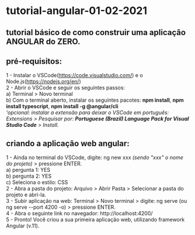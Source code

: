# tutorial-angular-01-02-2021
 tutorial básico de como construir uma aplicação ANGULAR do ZERO.
 -
 ## pré-requisitos:
 1 - Instalar o VSCode(https://code.visualstudio.com/) e o Node.js(https://nodejs.org/en/)<br>
 2 - Abrir o VSCode e seguir os seguintes passos:<br>
  a) Terminal > Novo terminal<br>
  b) Com o terminal aberto, instalar os seguintes pacotes: **npm install**, **npm install typescript**, **npm install -g @angular/cli**<br>
   *'opcional: instalar a extensão para deixar o VSCode em português: Extensions > Pesquisar por: **Portuguese (Brazil) Language Pack for Visual Studio Code** > Install.*<br>

## criando a aplicação web angular:
1 - Ainda no terminal do VSCode, digite: ng new xxx *(sendo "xxx" o nome do projeto)* > pressione ENTER.<br>
  a) pergunta 1: YES<br>
  b) pergunta 2: YES<br>
  c) Seleciona o estilo: CSS<br>
2 - Abra a pasta do projeto: Arquivo > Abrir Pasta > Selecionar a pasta do projeto e abri-la.<br>
3 - Subir aplicação na web: Terminal > Novo terminal > digite: ng serve (ou ng serve --port 4200 -o) > pressione ENTER.<br>
4 - Abra o seguinte link no navegador: http://localhost:4200/<br>
5 - Pronto! Você criou a sua primeira aplicação web, utilizando framework Angular (v.11).<br>
